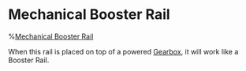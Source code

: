 # Mechanical Booster Rail

%[Mechanical Booster Rail](block:betterwithmods:booster)

When this rail is placed on top of a powered [Gearbox](wooden_gearbox.md), it will work like a Booster Rail.